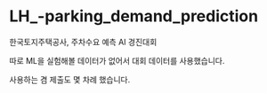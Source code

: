 # LH_-parking_demand_prediction
한국토지주택공사, 주차수요 예측 AI 경진대회

따로 ML을 실험해볼 데이터가 없어서 대회 데이터를 사용했습니다.

사용하는 겸 제출도 몇 차례 했습니다.
